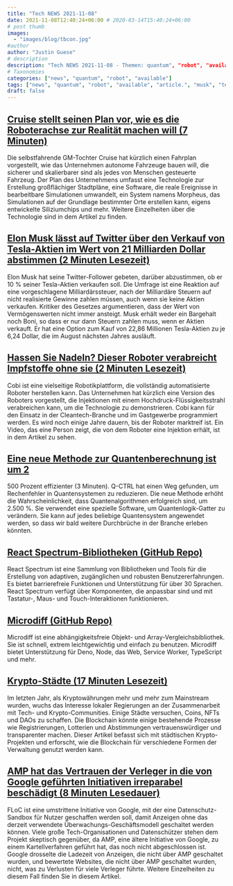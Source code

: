 ```yaml
---
title: "Tech NEWS 2021-11-08"
date: 2021-11-08T12:40:24+06:00 # 2020-03-14T15:40:24+06:00
# post thumb
images:
  - "images/blog/tbcon.jpg"
#author
author: "Justin Guese"
# description
description: "Tech NEWS 2021-11-08 - Themen: quantum", "robot", "available"
# Taxonomies
categories: ["news", "quantum", "robot", "available"]
tags: ["news", "quantum", "robot", "available", "article.", "musk", "tesla"]
draft: false
---
```


## [Cruise stellt seinen Plan vor, wie es die Roboterachse zur Realität machen will (7 Minuten)](https://techcrunch.com/2021/11/05/cruise-lays-out-its-plan-for-how-it-will-make-robotaxis-a-reality/)

 Die selbstfahrende GM-Tochter Cruise hat kürzlich einen Fahrplan vorgestellt, wie das Unternehmen autonome Fahrzeuge bauen will, die sicherer und skalierbarer sind als jedes von Menschen gesteuerte Fahrzeug. Der Plan des Unternehmens umfasst eine Technologie zur Erstellung großflächiger Stadtpläne, eine Software, die reale Ereignisse in bearbeitbare Simulationen umwandelt, ein System namens Morpheus, das Simulationen auf der Grundlage bestimmter Orte erstellen kann, eigens entwickelte Siliziumchips und mehr. Weitere Einzelheiten über die Technologie sind in dem Artikel zu finden.

## [Elon Musk lässt auf Twitter über den Verkauf von Tesla-Aktien im Wert von 21 Milliarden Dollar abstimmen (2 Minuten Lesezeit)](https://www.bbc.com/news/business-59182278)

 Elon Musk hat seine Twitter-Follower gebeten, darüber abzustimmen, ob er 10 % seiner Tesla-Aktien verkaufen soll. Die Umfrage ist eine Reaktion auf eine vorgeschlagene Milliardärssteuer, nach der Milliardäre Steuern auf nicht realisierte Gewinne zahlen müssen, auch wenn sie keine Aktien verkaufen. Kritiker des Gesetzes argumentieren, dass der Wert von Vermögenswerten nicht immer ansteigt. Musk erhält weder ein Bargehalt noch Boni, so dass er nur dann Steuern zahlen muss, wenn er Aktien verkauft. Er hat eine Option zum Kauf von 22,86 Millionen Tesla-Aktien zu je 6,24 Dollar, die im August nächsten Jahres ausläuft.

## [Hassen Sie Nadeln? Dieser Roboter verabreicht Impfstoffe ohne sie (2 Minuten Lesezeit)](https://interestingengineering.com/hate-needles-this-robot-delivers-vaccines-without-them)

 Cobi ist eine vielseitige Robotikplattform, die vollständig automatisierte Roboter herstellen kann. Das Unternehmen hat kürzlich eine Version des Roboters vorgestellt, die Injektionen mit einem Hochdruck-Flüssigkeitsstrahl verabreichen kann, um die Technologie zu demonstrieren. Cobi kann für den Einsatz in der Cleantech-Branche und im Gastgewerbe programmiert werden. Es wird noch einige Jahre dauern, bis der Roboter marktreif ist. Ein Video, das eine Person zeigt, die von dem Roboter eine Injektion erhält, ist in dem Artikel zu sehen.

## [Eine neue Methode zur Quantenberechnung ist um 2](https://interestingengineering.com/a-new-quantum-computing-method-is-2500-percent-more-efficient)

500 Prozent effizienter (3 Minuten). Q-CTRL hat einen Weg gefunden, um Rechenfehler in Quantensystemen zu reduzieren. Die neue Methode erhöht die Wahrscheinlichkeit, dass Quantenalgorithmen erfolgreich sind, um 2.500 %. Sie verwendet eine spezielle Software, um Quantenlogik-Gatter zu verändern. Sie kann auf jedes beliebige Quantensystem angewendet werden, so dass wir bald weitere Durchbrüche in der Branche erleben könnten.

## [React Spectrum-Bibliotheken (GitHub Repo)](https://github.com/adobe/react-spectrum)

 React Spectrum ist eine Sammlung von Bibliotheken und Tools für die Erstellung von adaptiven, zugänglichen und robusten Benutzererfahrungen. Es bietet barrierefreie Funktionen und Unterstützung für über 30 Sprachen. React Spectrum verfügt über Komponenten, die anpassbar sind und mit Tastatur-, Maus- und Touch-Interaktionen funktionieren.

## [Microdiff (GitHub Repo)](https://github.com/AsyncBanana/microdiff)

 Microdiff ist eine abhängigkeitsfreie Objekt- und Array-Vergleichsbibliothek. Sie ist schnell, extrem leichtgewichtig und einfach zu benutzen. Microdiff bietet Unterstützung für Deno, Node, das Web, Service Worker, TypeScript und mehr.

## [Krypto-Städte (17 Minuten Lesezeit)](https://vitalik.ca/general/2021/10/31/cities.html)

 Im letzten Jahr, als Kryptowährungen mehr und mehr zum Mainstream wurden, wuchs das Interesse lokaler Regierungen an der Zusammenarbeit mit Tech- und Krypto-Communities. Einige Städte versuchen, Coins, NFTs und DAOs zu schaffen. Die Blockchain könnte einige bestehende Prozesse wie Registrierungen, Lotterien und Abstimmungen vertrauenswürdiger und transparenter machen. Dieser Artikel befasst sich mit städtischen Krypto-Projekten und erforscht, wie die Blockchain für verschiedene Formen der Verwaltung genutzt werden kann.

## [AMP hat das Vertrauen der Verleger in die von Google geführten Initiativen irreparabel beschädigt (8 Minuten Lesedauer)](https://wptavern.com/amp-has-irreparably-damaged-publishers-trust-in-google-led-initiatives)

 FLoC ist eine umstrittene Initiative von Google, mit der eine Datenschutz-Sandbox für Nutzer geschaffen werden soll, damit Anzeigen ohne das derzeit verwendete Überwachungs-Geschäftsmodell geschaltet werden können. Viele große Tech-Organisationen und Datenschützer stehen dem Projekt skeptisch gegenüber, da AMP, eine ältere Initiative von Google, zu einem Kartellverfahren geführt hat, das noch nicht abgeschlossen ist. Google drosselte die Ladezeit von Anzeigen, die nicht über AMP geschaltet wurden, und bewertete Websites, die nicht über AMP geschaltet wurden, nicht, was zu Verlusten für viele Verleger führte. Weitere Einzelheiten zu diesem Fall finden Sie in diesem Artikel.

